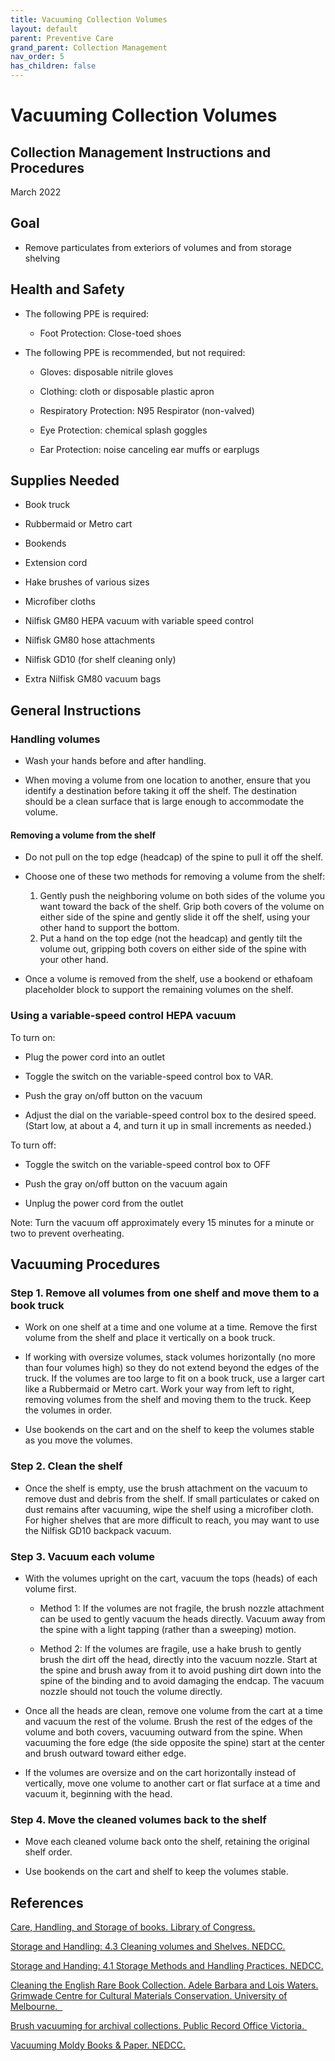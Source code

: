```yaml
---
title: Vacuuming Collection Volumes
layout: default
parent: Preventive Care
grand_parent: Collection Management
nav_order: 5
has_children: false
---
```


# **Vacuuming Collection Volumes**

## **Collection Management Instructions and Procedures** 

March 2022


## Goal

- Remove particulates from exteriors of volumes and from storage shelving


## Health and Safety

- The following PPE is required: 

  - Foot Protection: Close-toed shoes

- The following PPE is recommended, but not required:

  - Gloves: disposable nitrile gloves 

  - Clothing: cloth or disposable plastic apron

  - Respiratory Protection: N95 Respirator (non-valved)

  - Eye Protection: chemical splash goggles

  - Ear Protection: noise canceling ear muffs or earplugs


## Supplies Needed

- Book truck

- Rubbermaid or Metro cart

- Bookends

- Extension cord

- Hake brushes of various sizes

- Microfiber cloths

- Nilfisk GM80 HEPA vacuum with variable speed control

- Nilfisk GM80 hose attachments

- Nilfisk GD10 (for shelf cleaning only)

- Extra Nilfisk GM80 vacuum bags


## General Instructions

### Handling volumes

- Wash your hands before and after handling.

- When moving a volume from one location to another, ensure that you identify a destination before taking it off the shelf. The destination should be a clean surface that is large enough to accommodate the volume. 

#### **Removing a volume from the shelf**

- Do not pull on the top edge (headcap) of the spine to pull it off the shelf.

- Choose one of these two methods for removing a volume from the shelf:

    1. Gently push the neighboring volume on both sides of the volume you want toward the back of the shelf. Grip both covers of the volume on either side of the spine and gently slide it off the shelf, using your other hand to support the bottom. 
    2. Put a hand on the top edge (not the headcap) and gently tilt the volume out, gripping both covers on either side of the spine with your other hand. 

- Once a volume is removed from the shelf, use a bookend or ethafoam placeholder block to support the remaining volumes on the shelf.


### Using a variable-speed control HEPA vacuum

To turn on: 

- Plug the power cord into an outlet

- Toggle the switch on the variable-speed control box to VAR.

- Push the gray on/off button on the vacuum

- Adjust the dial on the variable-speed control box to the desired speed. (Start low, at about a 4, and turn it up in small increments as needed.)

To turn off:

- Toggle the switch on the variable-speed control box to OFF

- Push the gray on/off button on the vacuum again

- Unplug the power cord from the outlet

Note: Turn the vacuum off approximately every 15 minutes for a minute or two to prevent overheating.


## Vacuuming Procedures

### Step 1. Remove all volumes from one shelf and move them to a book truck

- Work on one shelf at a time and one volume at a time. Remove the first volume from the shelf and place it vertically on a book truck. 

- If working with oversize volumes, stack volumes horizontally (no more than four volumes high) so they do not extend beyond the edges of the truck. If the volumes are too large to fit on a book truck, use a larger cart like a Rubbermaid or Metro cart. Work your way from left to right, removing volumes from the shelf and moving them to the truck. Keep the volumes in order. 

- Use bookends on the cart and on the shelf to keep the volumes stable as you move the volumes. 


### Step 2. Clean the shelf

- Once the shelf is empty, use the brush attachment on the vacuum to remove dust and debris from the shelf. If small particulates or caked on dust remains after vacuuming, wipe the shelf using a microfiber cloth. For higher shelves that are more difficult to reach, you may want to use the Nilfisk GD10 backpack vacuum.


### Step 3. Vacuum each volume

- With the volumes upright on the cart, vacuum the tops (heads) of each volume first.

  - Method 1: If the volumes are not fragile, the brush nozzle attachment can be used to gently vacuum the heads directly. Vacuum away from the spine with a light tapping (rather than a sweeping) motion. 

  - Method 2: If the volumes are fragile, use a hake brush to gently brush the dirt off the head, directly into the vacuum nozzle. Start at the spine and brush away from it to avoid pushing dirt down into the spine of the binding and to avoid damaging the endcap. The vacuum nozzle should not touch the volume directly. 

- Once all the heads are clean, remove one volume from the cart at a time and vacuum the rest of the volume. Brush the rest of the edges of the volume and both covers, vacuuming outward from the spine. When vacuuming the fore edge (the side opposite the spine) start at the center and brush outward toward either edge.

- If the volumes are oversize and on the cart horizontally instead of vertically, move one volume to another cart or flat surface at a time and vacuum it, beginning with the head. 


### Step 4. Move the cleaned volumes back to the shelf

- Move each cleaned volume back onto the shelf, retaining the original shelf order.

- Use bookends on the cart and shelf to keep the volumes stable.


## References

[Care, Handling, and Storage of books. Library of Congress.](https://www.loc.gov/preservation/care/books.html)

[Storage and Handling: 4.3 Cleaning volumes and Shelves. NEDCC.](https://www.nedcc.org/free-resources/preservation-leaflets/4.-storage-and-handling/4.3-cleaning-books-and-shelves#:~:text=If%20books%20are%20covered%20with,you%20to%20decrease%20the%20suction) 

[Storage and Handing: 4.1 Storage Methods and Handling Practices. NEDCC.](https://www.nedcc.org/free-resources/preservation-leaflets/4.-storage-and-handling/4.1-storage-methods-and-handling-practices#:~:text=do%20not%20block%20or%20deflect,or%20those%20that%20are%20fireproof)

[Cleaning the English Rare Book Collection. Adele Barbara and Lois Waters. Grimwade Centre for Cultural Materials Conservation. University of Melbourne.  ](https://blogs.unimelb.edu.au/librarycollections/2018/05/29/cleaning-the-english-rare-book-collection/)

[Brush vacuuming for archival collections. Public Record Office Victoria. ](https://www.youtube.com/watch?v=KUUtQEnMS3I\&t=3s)

[Vacuuming Moldy Books & Paper. NEDCC.](https://www.youtube.com/watch?v=ydmdJy-rxTg) 
